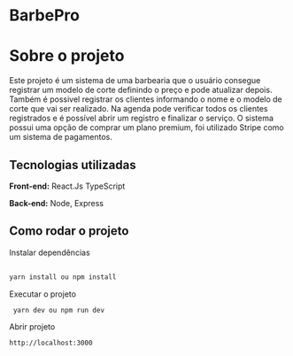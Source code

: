 # BarbePro

# Sobre o projeto

Este projeto é um sistema de uma barbearia que o usuário consegue registrar um modelo de corte definindo o preço e pode atualizar depois. Também é possivel registrar os clientes informando o nome e o modelo de corte que vai ser realizado. Na agenda pode verificar todos os clientes registrados e é possível abrir um registro e finalizar o serviço. O sistema possui uma opção de comprar um plano premium, foi utilizado Stripe como um sistema de pagamentos.


## Tecnologias utilizadas

**Front-end:** React.Js TypeScript

**Back-end:** Node, Express






## Como rodar o projeto

Instalar dependências

```bash
 
yarn install ou npm install


```

Executar o projeto

```bash
 yarn dev ou npm run dev


```

Abrir projeto
```bash
http://localhost:3000

```


